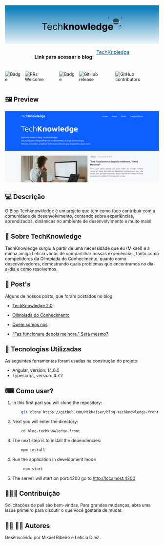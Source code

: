 ![techknowledge](/src/assets/img/banner-techknowledge.png)

<div style="display: flex; gap: 8px; justify-content: center; margin-top: 8px;">
    <div>
        <p style="font-weight: bold; font-size: 16px;">Link para acessar o blog:</p>
    </div>
    <div>
        <a href="https://blog-techknowledge-front.web.app/" style="color: #0077B7; font-size: 16px;">TechKnoledge</a>
    </div>
</div>

<div style="display: flex; gap: 8px; justify-content: center; margin-top: 8px;">

![Badge](https://img.shields.io/badge/Blog-Techknowledge-%230077B7?style=flat-square&logo=ghost)

![PRs Welcome](https://img.shields.io/badge/PRs-welcome-brightgreen.svg?style=flat-square)

![Badge](https://img.shields.io/github/license/Mikkaiser/blog-techknowledge-front?style=flat-square)

![GitHub release](https://img.shields.io/github/release/Mikkaiser/blog-techknowledge-front?style=flat-square)

![GitHub contributors](https://img.shields.io/github/contributors/Mikkaiser/blog-techknowledge-front?style=flat-square)

</div>

## 🖼️ Preview

![techknowledge](/src/assets/img/home-page-techknowledge.png)

## 💻 Descrição

<p>O Blog Techknowkledge é um projeto que tem como foco contribuir com a comunidade de desenvolvimento, contando sobre experiências, aprendizados, dinâmicas no ambiente de desenvolvimento e muito mais!</p>

## 📖 Sobre TechKnowledge

<p>
    TechKnowledge surgiu a partir de uma necessidade que eu (Mikael) e a minha amiga Leticia vimos de compartilhar nossas experiências, tanto como competidores da Olimpíada do Conhecimento, quanto como desenvolvedores, demostrando quais problemas que encontramos no dia-a-dia e como resolvemos.
</p>

## 📝 Post's
<p>Alguns de nossos posts, que foram postados no blog:</p>

- <a href="https://blog-techknowledge-front.web.app/posts/techknowledge-ponto-zero">TechKnowledge 2.0</a>

- <a href="https://blog-techknowledge-front.web.app/posts/olimpiada-do-conhecimento">Olimpíada do Conhecimento</a>

- <a href="https://blog-techknowledge-front.web.app/posts/quem-somos-nos">Quem somos nós</a>

- <a href="https://blog-techknowledge-front.web.app/posts/quem-somos-nos">"Faz funcionare depois melhora." Será mesmo?</a>


## 📌 Tecnologias Utilizadas

<p>As seguintes ferramentas foram usadas na construção do projeto:</p>

- Angular, version: 14.0.0
- Typescript, version: 4.7.2

## ⌨ Como usar?

1. In this first part you will clone the repository:
   ```bash
       git clone https://github.com/Mikkaiser/blog-techknowledge-front.git
   ```
2. Next you will enter the directory:
   ```bash
       cd blog-techknowledge-front
   ```
3. The next step is to install the dependencies:
   ```bash
       npm install
   ```
4. Run the application in development mode
   ```bash
        npm start
   ```
5. The server will start on port:4200 go to <http://localhost:4200>

## 🧑‍🚀🚀 Contribuição

<p>Solicitações de pull são bem-vindas. Para grandes mudanças, abra uma issue primeiro para discutir o que você gostaria de mudar.</p>

## 👨‍💻 👩‍💻 Autores

<p>Desenvolvido por Mikael Ribeiro e Leticia Dias!</p>
